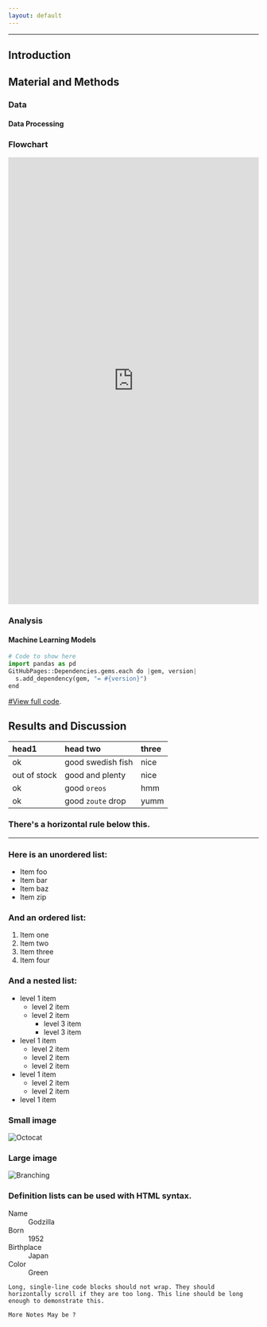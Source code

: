 ```yaml
---
layout: default
---
```

---


## Introduction
## Material and Methods
### Data
#### Data Processing
### Flowchart

<iframe frameborder="0" style="width:100%;height:900px;" src="https://viewer.diagrams.net/?tags=%7B%7D&highlight=0000ff&edit=_blank&layers=1&nav=1&title=Project%20Flow%204%2F24%2F2023#R7Vtbc9u2Ev41mmkfpOFVlh5lO3bTY%2Be4UeIkTx2IhCjUFMEAoC759V1ceBVt0bIlpzNxJjaxABbg7oe9Qeq5F8vNNUPp4paGOO45VrjpuZc9x7FH7gj%2BSMrWUGxnqCkRI6GhlYQp%2BYEN0TLUjISY1wYKSmNB0joxoEmCA1GjIcbouj5sTuP6qimK8A5hGqB4l%2FqFhGKhqb41Lul%2FYBItzMpnvtn3EuVjDYEvUEjXFZL7rudeMEqFflpuLnAshZeL5cv77Zf45mF4%2Fedf%2FDv6fP6%2FTx%2Fu%2B5rZ1XOmFG%2FAcCIOZs1vr52bD1N76yc%2FbqM%2FJwtnfWmmWCsUZ0ZcPWcYwyLnIVnBYyQfc9IsJ1wigTgWOR3WnDXHAq2FQ4X02z1iBM1AS84F7OCCxtky4brxaZvi3ztzmgqG0RKmXcWgHsXA0X8CvurM5er9uVndf%2F7kD5lgBJRjOLjP5%2FARkWSOpMIO3P8nvEwxQyJjRqLeXh4K1GKbHxTAdyofAWewERzTiIFY3XNgS5ZYYNbsuys7ztcLIvA0RYHksAZTArSFWMbQsuFxTjY4tw26HcegcsrU0u58PneCAOhcMPqAKz3hcDb0h8V2954Bc1ZWmAm8qRgAcyauMYUdsy0M2dTNlDFvvm6tS0vhuGbEomIlbM8QkbFOUcG4PILwYE7hM06kc%2FCJhFlfGEqimCTRgUezAofh90watvM5TUSfK81NYIBtpxs9y%2FQ3%2BcjxL2L0mQOArTuUhCBb8Dv6zeaAN6zMP5Pct0mwYDQhP9S7St8hSJLRTM6AmfA7oUm%2FRg610eIDeNZr0Ln0RQDhPgckYzU3ihiOkNBs51kSCEKlWSpEp9%2FvPyXRAi2sZeOnfx%2BeoqSV0QwFDxGjWRKC5pQFkPxIQgRBcSvLSShVjRQCpP%2BAh947pzeyeuOLye3HqUAib1%2FKU70gwUIORgJHlMGWpc7FQoIhZZjjJChxoajaK1gKiX%2FA8QfJyBAJ7Cz0Xt1If2PNAFZyG1Quv9imFKYKAgGIXImBWQQ%2FN6iIVr9%2FB9X8wtTp3uf%2FmUgzUSqfcMUOp1x5A2W3pTkBN60AoQgrE8JwBVMFAWwsTW6v1kRIxHHdksZGMi3WWVM5BuMHZZbua%2FwU7GPpqhZopQ0SX0rvyyqcKtubyRUQeD6IaAGPV0G2zGIAaqgi7vpqhZkUC6psYbFEQBHjtSV0HEEGeKCflpSpd1moY1xjetHYTUg4R9qiqi2tlQtt3ZF8%2FyuSqFNzWRNgVfbFkZQrzYt4z7y15NgMgziNkXwbhkKCpDHXZFaLtwQVamG5Xxqv1AbhgYS83s8znuIkrPTLbX8iaqcxOA%2FVsyoiW0hg1O%2BYU6XSIM705FKalcGF6ZKx3N%2FArmq7tOOToqqMHJH8adyQvJRDjrKdSRAl5dMGzzy2jZhRWWscmqhubxBYD%2Fp8%2Ba8t6BuqH3N6K3T9o11IAHC9wXMZj9kV0kcToynasWJGZ1gPGs9aokavJWp0PedIUaP7aNRYhH8f8NocLXmI9Ol6woYX8yS6i%2FgoUR4PDqMSVn6Om2zwSudCpVXR9lL51OZgmVKoLEJGWWgpMZPMeKq0zwpHbDCs8LzFiA2agx9NZ6Q1ngqq7MNL85QQ4dG8NU8ZBiM8m8seM9k6Xc5iD8e7%2BLNas5bhsfBn78gfhxGemiZl4GciCtb9XUk9L42HFFY55obS1Mj%2FHyzE1ugDZYC1mrbwhoivcvrAN61vlZ7LjeGsGtu8kcD7fq02vpUcZLOcplr5vOfpktOMBfgJgRmLIRCLsHhi3JkeJ4X5JDIYBldPVvWaV5uazdQ7SlTEZBDVMGju2bjOQe%2FTTCqxMmEMbSvDUjmAP76M277MVbfh3shvAFWvX8K2EMjhSPZbLGkT2XFMUt7BmiCIFlRFU5mVFg84CnB72WM28j3%2FhCbEdXddmOftWpCc9uoGZHhQ2UMmeITnydYEbMeWE97mxaTrwxzSsVSdEscqpvIOGYomqYi541jjZ%2B8Jz1BMfpjI85kxlfXsmCr08Sj02hA1cmbu8JiFtHEDUc7ZDqJsv8UpjY9VSTvbf5LZgi5nGT88dH00QH00pD2W%2BBsW3PN3D%2FSwRfrDY0l%2F%2FPSBbiv%2FUBZiVi39QG70W79fpf%2F%2BdDHilfmaQ1zalTydv0XBgqhc%2FwZi0UTHuObu7LUKr68gDnYkxqd6kbuLickwAGtwXshcAp6TKCFzsPkqVKimD7oIoxOGCMy8bJmy7%2BCXEg5crwXran5%2BVVzJ0poZmRXEiHOlK%2B3%2FqqXVtsJHs2YrqyvTLIowNxX5rCzcfwR3TNW1H2XQDw8XZjXclh3%2B0v5h2s9iQfoxAEBX0XAEwuZamVrz4c5l8LGCm5%2FQ6zaCHs9rCaPtFrdbxN%2Bv7nftx6%2F001ZsLCG1I0lfyJxbIsNKTbxsOmZUCDhnrX2xKsCpHjC9qickDKtLM02PBdP0LCEBWIz%2BjIREd%2BHlTCVFUlyAw%2F6MYfSguxLKlo9c%2BezkAGAzjBEIUG4murji9DgYfcOUbmQP%2FBoch6OWwmQel58kCnS9Dul0Ek7k53ygpf1FUJdwXR1l%2FaYs2XyrVWza6zeH1Iqep6m9NR8TEu%2Bt%2BeRHeG%2FRZ139PNOuVnPaC2tDrtWodue1gpyFfvGd4tAOI79ZZRp3qzK9VmnHbSsyvDEYbbuCRmswHo%2BeRKRsVD52cwyUuh1R6v9UIPUbBS3PbWDrYJCOTgvS%2FIroKZDmVxtkqS81KviU7kKWw27QDMd3lBPtii9zL14MmMSQRkGH8vvnitMkL1e21i7NYrBoJC%2BXYwKIAwlcXUNk%2BLftjDbwf5BK93sc9%2BZ1qHA4%2FsBvcW%2FuK7i3v0L3%2B1dnxFd9Zm3PL795t5v7lmu3CZfpKdA%2BJ%2BR7JpOV95d5DjuFlETmO49oc4E3KJLKqn3izlCLQ%2B90CUnql1iPSLqrkjpfg3a8BfWPpY0upfuTmPdWy9j9TOw1vc6bhgOjhtYPjAaafIYNPq9nZ1vB0qE6fDBYxr7bq18uWmf7IgLZanr2MkywLL8WJ3jjA8OEg0G5N25wOoLXfUvwNu%2B9nPGB6G3aPsc7LXxHR4NvX6JtWMevbQ9fht%2BxW8fv2cj76QBs%2FResb%2FFtlBx39qEAPmt%2BiOS0AG67H3oZgA3Y7IHleHVjqc3xTwU2%2Fy1B5DUiaetADDWvfJuhwMEQgmb5vSo9vPx2mvvuXw%3D%3D"></iframe>


### Analysis
#### Machine Learning Models

```python
# Code to show here
import pandas as pd
GitHubPages::Dependencies.gems.each do |gem, version|
  s.add_dependency(gem, "= #{version}")
end
```

[#View full code](./another-page.html).


## Results and Discussion



| head1        | head two          | three |
|:-------------|:------------------|:------|
| ok           | good swedish fish | nice  |
| out of stock | good and plenty   | nice  |
| ok           | good `oreos`      | hmm   |
| ok           | good `zoute` drop | yumm  |

### There's a horizontal rule below this.

* * *

### Here is an unordered list:

*   Item foo
*   Item bar
*   Item baz
*   Item zip

### And an ordered list:

1.  Item one
1.  Item two
1.  Item three
1.  Item four

### And a nested list:

- level 1 item
  - level 2 item
  - level 2 item
    - level 3 item
    - level 3 item
- level 1 item
  - level 2 item
  - level 2 item
  - level 2 item
- level 1 item
  - level 2 item
  - level 2 item
- level 1 item

### Small image

![Octocat](https://github.githubassets.com/images/icons/emoji/octocat.png)

### Large image

![Branching](https://guides.github.com/activities/hello-world/branching.png)


### Definition lists can be used with HTML syntax.

<dl>
<dt>Name</dt>
<dd>Godzilla</dd>
<dt>Born</dt>
<dd>1952</dd>
<dt>Birthplace</dt>
<dd>Japan</dd>
<dt>Color</dt>
<dd>Green</dd>
</dl>
   

```
Long, single-line code blocks should not wrap. They should horizontally scroll if they are too long. This line should be long enough to demonstrate this.
```

```
More Notes May be ?
```


    

